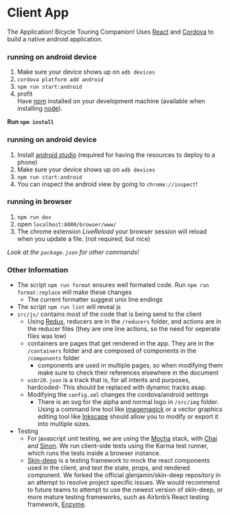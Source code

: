 # Client App

The Application! Bicycle Touring Companion! Uses [React](https://facebook.github.io/react/) and [Cordova](https://cordova.apache.org) to build a native android application.

### running on android device
1. Make sure your device shows up on `adb devices`
2. `cordova platform add android`
3. `npm run start:android`
4. profit  
Have [npm](https://nodejs.org/en/) installed on your development machine (available when installing [node](https://nodejs.org/)).

**Run `npm install`**
### running on android device
1. Install [android studio](https://developer.android.com/studio/index.html) (required for having the resources to deploy to a phone)
2. Make sure your device shows up on `adb devices`
3. `npm run start:android`
4. You can inspect the android view by going to `chrome://inspect`!  

### running in browser
1. `npm run dev`
2. open `localhost:8000/browser/www/`
3. The chrome extension _LiveReload_ your browser session will reload when you update a file.  (not required, but nice)

_Look at the `package.json` for other commands!_  

### Other Information
- The script `npm run format` ensures well formated code. Run `npm run format:replace` will make these changes
  - The current formatter suggest unix line endings
- The script `npm run lint` will reveal js
- `src/js/` contains most of the code that is being send to the client
  - Using [Redux](https://github.com/reactjs/redux), reducers are in the `/reducers` folder, and actions are in the reducer files (they are one line actions, so the need for seperate files was low)
  - containers are pages that get rendered in the app. They are in the `/containers` folder and are composed of components in the `/components` folder
    - components are used in multiple pages, so when modifying them make sure to check their references elsewhere in the document
  - `usbr20.json` is a track that is, for all intents and purposes, hardcoded- This should be replaced with dynamic tracks asap.
  - Modifying the `config.xml` changes the cordova/android settings
    - There is an svg for the alpha and normal logo in `/src/img` folder. Using a command line tool like [imagemagick](http://www.imagemagick.org/) or a vector graphics editing tool like [Inkscape](https://inkscape.org/) should allow you to modify or export it into multiple sizes.
- Testing
  - For javascript unit testing, we are using the [Mocha](https://mochajs.org/) stack, with [Chai](http://chaijs.com/) and [Sinon](http://sinonjs.org/). We run client-side tests using the Karma test runner, which runs the tests inside a browser instance.
  - [Skin-deep](https://github.com/glenjamin/skin-deep) is a testing framework to mock the react components used in the client, and test the state, props, and rendered component. We forked the official glenjamin/skin-deep repository in an attempt to resolve project specific issues. We would recommend to future teams to attempt to use the newest version of skin-deep, or more mature testing frameworks, such as Airbnb’s React testing framework, [Enzyme](https://github.com/airbnb/enzyme).
